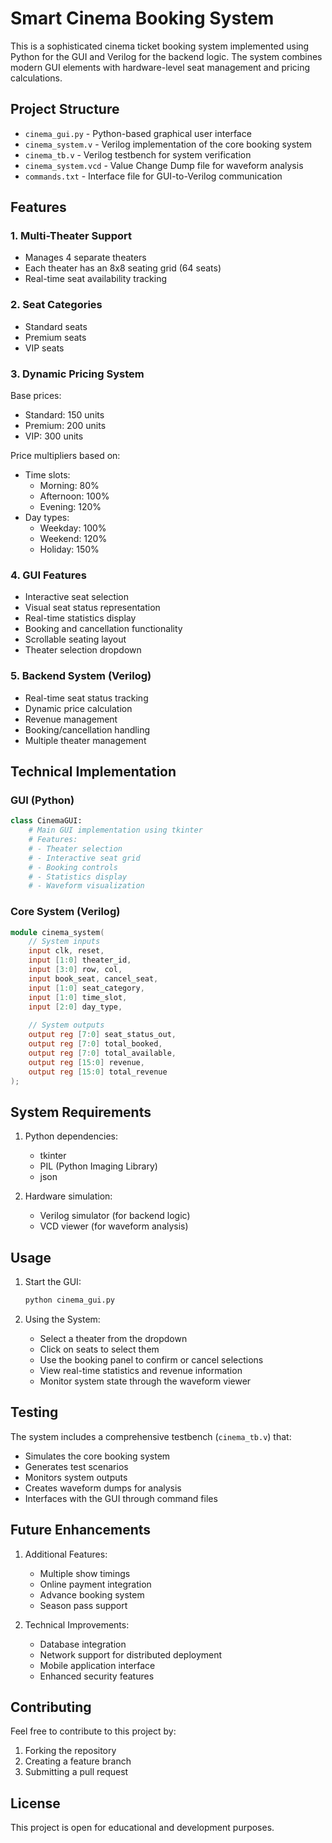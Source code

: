 # Smart Cinema Booking System

This is a sophisticated cinema ticket booking system implemented using Python for the GUI and Verilog for the backend logic. The system combines modern GUI elements with hardware-level seat management and pricing calculations.

## Project Structure

- `cinema_gui.py` - Python-based graphical user interface
- `cinema_system.v` - Verilog implementation of the core booking system
- `cinema_tb.v` - Verilog testbench for system verification
- `cinema_system.vcd` - Value Change Dump file for waveform analysis
- `commands.txt` - Interface file for GUI-to-Verilog communication

## Features

### 1. Multi-Theater Support
- Manages 4 separate theaters
- Each theater has an 8x8 seating grid (64 seats)
- Real-time seat availability tracking

### 2. Seat Categories
- Standard seats
- Premium seats
- VIP seats

### 3. Dynamic Pricing System
Base prices:
- Standard: 150 units
- Premium: 200 units
- VIP: 300 units

Price multipliers based on:
- Time slots:
  - Morning: 80%
  - Afternoon: 100%
  - Evening: 120%
- Day types:
  - Weekday: 100%
  - Weekend: 120%
  - Holiday: 150%

### 4. GUI Features
- Interactive seat selection
- Visual seat status representation
- Real-time statistics display
- Booking and cancellation functionality
- Scrollable seating layout
- Theater selection dropdown

### 5. Backend System (Verilog)
- Real-time seat status tracking
- Dynamic price calculation
- Revenue management
- Booking/cancellation handling
- Multiple theater management

## Technical Implementation

### GUI (Python)
```python
class CinemaGUI:
    # Main GUI implementation using tkinter
    # Features:
    # - Theater selection
    # - Interactive seat grid
    # - Booking controls
    # - Statistics display
    # - Waveform visualization
```

### Core System (Verilog)
```verilog
module cinema_system(
    // System inputs
    input clk, reset,
    input [1:0] theater_id,
    input [3:0] row, col,
    input book_seat, cancel_seat,
    input [1:0] seat_category,
    input [1:0] time_slot,
    input [2:0] day_type,
    
    // System outputs
    output reg [7:0] seat_status_out,
    output reg [7:0] total_booked,
    output reg [7:0] total_available,
    output reg [15:0] revenue,
    output reg [15:0] total_revenue
);
```

## System Requirements

1. Python dependencies:
   - tkinter
   - PIL (Python Imaging Library)
   - json

2. Hardware simulation:
   - Verilog simulator (for backend logic)
   - VCD viewer (for waveform analysis)

## Usage

1. Start the GUI:
   ```bash
   python cinema_gui.py
   ```

2. Using the System:
   - Select a theater from the dropdown
   - Click on seats to select them
   - Use the booking panel to confirm or cancel selections
   - View real-time statistics and revenue information
   - Monitor system state through the waveform viewer

## Testing

The system includes a comprehensive testbench (`cinema_tb.v`) that:
- Simulates the core booking system
- Generates test scenarios
- Monitors system outputs
- Creates waveform dumps for analysis
- Interfaces with the GUI through command files

## Future Enhancements

1. Additional Features:
   - Multiple show timings
   - Online payment integration
   - Advance booking system
   - Season pass support

2. Technical Improvements:
   - Database integration
   - Network support for distributed deployment
   - Mobile application interface
   - Enhanced security features

## Contributing

Feel free to contribute to this project by:
1. Forking the repository
2. Creating a feature branch
3. Submitting a pull request

## License

This project is open for educational and development purposes.
